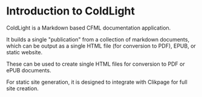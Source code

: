 # Introduction to ColdLight

ColdLight is a Markdown based CFML documentation application. 

It builds a single "publication" from a collection of markdown documents, which can be output as a single HTML file (for conversion to PDF), EPUB, or static website.



These can be used to create single HTML files for conversion to PDF or ePUB documents.

For static site generation, it is designed to integrate with Clikpage for full site creation.


